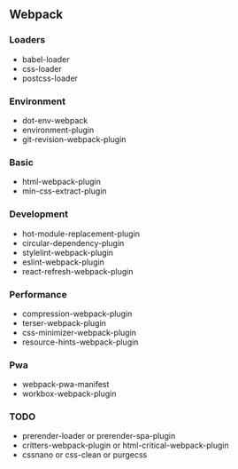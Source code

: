 ## Webpack

### Loaders

- babel-loader
- css-loader
- postcss-loader

### Environment

- dot-env-webpack
- environment-plugin
- git-revision-webpack-plugin

### Basic

- html-webpack-plugin
- min-css-extract-plugin

### Development

- hot-module-replacement-plugin
- circular-dependency-plugin
- stylelint-webpack-plugin
- eslint-webpack-plugin
- react-refresh-webpack-plugin

### Performance
- compression-webpack-plugin
- terser-webpack-plugin
- css-minimizer-webpack-plugin
- resource-hints-webpack-plugin

### Pwa

- webpack-pwa-manifest
- workbox-webpack-plugin

### TODO

- prerender-loader or prerender-spa-plugin
- critters-webpack-plugin or html-critical-webpack-plugin
- cssnano or css-clean or purgecss
